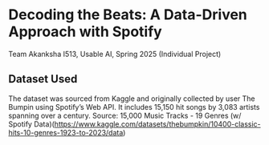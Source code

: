 # Decoding the Beats: A Data-Driven Approach with Spotify

Team
Akanksha
I513, Usable AI, Spring 2025
(Individual Project)


## Dataset Used
The dataset was sourced from Kaggle and originally collected by user The Bumpin using Spotify’s Web API. It includes 15,150 hit songs by 3,083 artists spanning over a century. 
Source: 15,000 Music Tracks - 19 Genres (w/ Spotify Data)(https://www.kaggle.com/datasets/thebumpkin/10400-classic-hits-10-genres-1923-to-2023/data)

